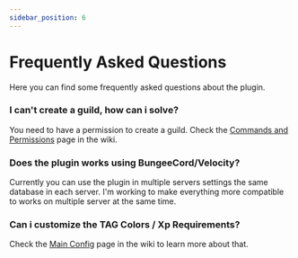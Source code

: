 ```yaml
---
sidebar_position: 6
---
```


# Frequently Asked Questions

Here you can find some frequently asked questions about the plugin.

### I can't create a guild, how can i solve?

You need to have a permission to create a guild. Check the [Commands and Permissions](/guilds/commands-and-permissions) page in the wiki.

### Does the plugin works using BungeeCord/Velocity?

Currently you can use the plugin in multiple servers settings the same database in each server.
I'm working to make everything more compatible to works on multiple server at the same time.

### Can i customize the TAG Colors / Xp Requirements?

Check the [Main Config](/guilds/configuration/main-config) page in the wiki to learn more about that.
